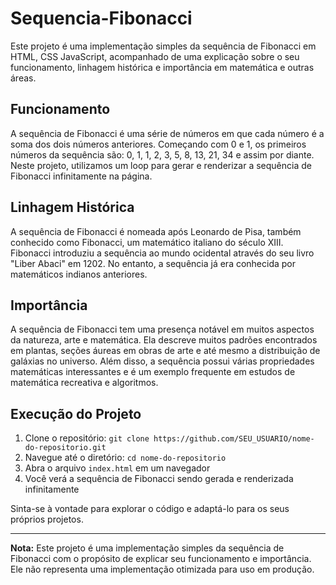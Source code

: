 # Sequencia-Fibonacci

Este projeto é uma implementação simples da sequência de Fibonacci em HTML, CSS JavaScript, acompanhado de uma explicação sobre o seu funcionamento, linhagem histórica e importância em matemática e outras áreas.

## Funcionamento

A sequência de Fibonacci é uma série de números em que cada número é a soma dos dois números anteriores. Começando com 0 e 1, os primeiros números da sequência são: 0, 1, 1, 2, 3, 5, 8, 13, 21, 34 e assim por diante. Neste projeto, utilizamos um loop para gerar e renderizar a sequência de Fibonacci infinitamente na página.

## Linhagem Histórica

A sequência de Fibonacci é nomeada após Leonardo de Pisa, também conhecido como Fibonacci, um matemático italiano do século XIII. Fibonacci introduziu a sequência ao mundo ocidental através do seu livro "Liber Abaci" em 1202. No entanto, a sequência já era conhecida por matemáticos indianos anteriores.

## Importância

A sequência de Fibonacci tem uma presença notável em muitos aspectos da natureza, arte e matemática. Ela descreve muitos padrões encontrados em plantas, seções áureas em obras de arte e até mesmo a distribuição de galáxias no universo. Além disso, a sequência possui várias propriedades matemáticas interessantes e é um exemplo frequente em estudos de matemática recreativa e algoritmos.

## Execução do Projeto

1. Clone o repositório: `git clone https://github.com/SEU_USUARIO/nome-do-repositorio.git`
2. Navegue até o diretório: `cd nome-do-repositorio`
3. Abra o arquivo `index.html` em um navegador
4. Você verá a sequência de Fibonacci sendo gerada e renderizada infinitamente

Sinta-se à vontade para explorar o código e adaptá-lo para os seus próprios projetos.

---

**Nota:** Este projeto é uma implementação simples da sequência de Fibonacci com o propósito de explicar seu funcionamento e importância. Ele não representa uma implementação otimizada para uso em produção.

